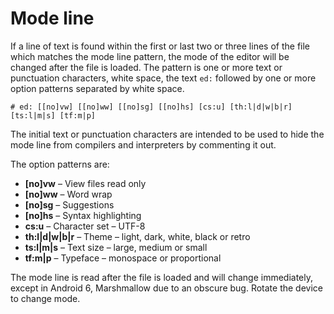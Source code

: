 # Mode line

If a line of text is found within the first or last two or three lines
of the file which matches the mode line pattern, the mode of the
editor will be changed after the file is loaded. The pattern is one or
more text or punctuation characters, white space, the text `ed:`
followed by one or more option patterns separated by white space.

```
# ed: [[no]vw] [[no]ww] [[no]sg] [[no]hs] [cs:u] [th:l|d|w|b|r] [ts:l|m|s] [tf:m|p]
```

The initial text or punctuation characters are intended to be used to
hide the mode line from compilers and interpreters by commenting it
out.

The option patterns are:

 * **[no]vw** &ndash; View files read only
 * **[no]ww** &ndash; Word wrap
 * **[no]sg** &ndash; Suggestions
 * **[no]hs** &ndash; Syntax highlighting
 * **cs:u** &ndash; Character set &ndash; UTF-8
 * **th:l|d|w|b|r** &ndash; Theme &ndash; light, dark, white, black or retro
 * **ts:l|m|s** &ndash; Text size &ndash; large, medium or small
 * **tf:m|p** &ndash; Typeface &ndash; monospace or proportional

The mode line is read after the file is loaded and will change
immediately, except in Android 6, Marshmallow due to an obscure
bug. Rotate the device to change mode.
